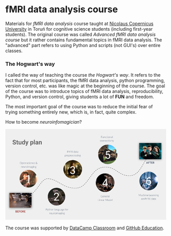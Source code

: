 # fMRI data analysis course

Materials for *fMRI data analysis* course taught at [Nicolaus Copernicus University](https://www.umk.pl/en/) in Toruń
for cognitive science students (including first-year students). The original course was called 
*Advanced fMRI data analysis course* but it rather contains fundamental topics in fMRI 
data analysis. The "advanced" part refers to using Python and scripts (not GUI's) 
over entire classes.

### The Hogwart's way 
I called the way of teaching the course *the Hogwart's way*. It refers to the fact 
that for most participants, the fMRI data analysis, python programming, version control, etc. was like magic at the beginning of the course.
The goal of the course was to introduce topics of fMRI data analysis, reproducibility, 
Python, and version control, giving students a lot of **FUN**  and freedom. 
 

The most important goal of the course was to reduce the initial fear of trying something 
entirely new, which is, in fact, quite complex.

How to become *neuroinfomagician*?

![](images/fMRIDA_study_plan.png)

The course was supported by [DataCamp Classroom](datacamp.com/groups/education) and 
[GitHub Education](https://education.github.com/). 